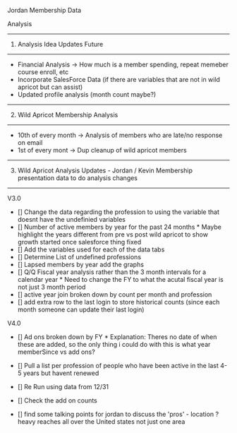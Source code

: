 Jordan Membership Data

Analysis

-----------------------------
1. Analysis Idea Updates Future
-----------------------------

* Financial Analysis -> How much is a member spending, repeat memeber course enroll, etc
* Incorporate SalesForce Data (if there are variables that are not in wild apricot but can assist)
* Updated profile analysis (month count maybe?)

-----------------------------
2. Wild Apricot Membership Analysis
-----------------------------

* 10th of every month -> Analysis of members who are late/no response on email
* 1st of every mont -> Dup cleanup of wild apricot members

-----------------------------
3. Wild Apricot Analysis Updates - Jordan / Kevin Membership presentation data to do analysis changes
-----------------------------

V3.0
- [] Change the data regarding the profession to using the variable that doesnt have the undefinied variables
- [] Number of active members by year for the past 24 months
        * Maybe highlight the years different from pre vs post wild apricot to show growth started once salesforce thing fixed
- [] Add the variables used for each of the data tabs
- [] Determine List of undefined professions
- [] Lapsed members by year add the graphs
- [] Q/Q Fiscal year analysis rather than the 3 month intervals for a calendar year
        * Need to change the FY to what the acutal fiscal year is not just 3 month period
- [] active year join broken down by count per month and profession
- [] add extra row to the last login to store historical counts (since each month someone can update their last login)

V4.0 
- [] Ad ons broken down by FY
        * Explanation: Theres no date of when these are added, so the only thing i could do with this is what year memberSince vs add ons?
- [] Pull a list per profession of people who have been active in the last 4-5 years but havent renewed
- [] Re Run using data from 12/31

- [] Check the add on counts
- [] find some talking points for jordan to discuss the 'pros'
        - location ? heavy reaches all over the United states not just one area 


